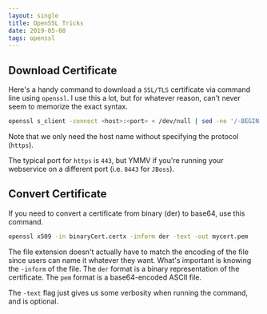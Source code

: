 ```yaml
---
layout: single
title: OpenSSL Tricks
date: 2019-05-08
tags: openssl
---
```


## Download Certificate

Here's a handy command to download a `SSL/TLS` certificate via command line using `openssl`.  I use this a lot, but for whatever reason, can't never seem to memorize the exact syntax.

```bash
openssl s_client -connect <host>:<port> < /dev/null | sed -ne '/-BEGIN CERTIFICATE-/,/-END CERTIFICATE-/p' > the_certificate.cer
```

Note that we only need the host name without specifying the protocol (`https`).

The typical port for `https` is `443`, but YMMV if you're running your webservice on a different port (i.e. `8443` for `JBoss`).

## Convert Certificate

If you need to convert a certificate from binary (der) to base64, use this command.

```bash
openssl x509 -in binaryCert.certx -inform der -text -out mycert.pem
```
The file extension doesn't actually have to match the encoding of the file since users can name it whatever they want.  What's important is knowing the `-inform` of the file.  The `der` format is a binary representation of the certificate.  The `pem` format is a base64-encoded ASCII file.

The `-text` flag just gives us some verbosity when running the command, and is optional.
